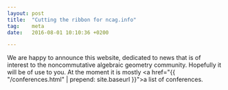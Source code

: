 ```yaml
---
layout: post
title:  "Cutting the ribbon for ncag.info"
tag:    meta
date:   2016-08-01 10:10:36 +0200

---
```


We are happy to announce this website, dedicated to news that is of interest to the noncommutative algebraic geometry community. Hopefully it will be of use to you. At the moment it is mostly <a href="{{ "/conferences.html" | prepend: site.baseurl }}">a list of conferences</a>.
